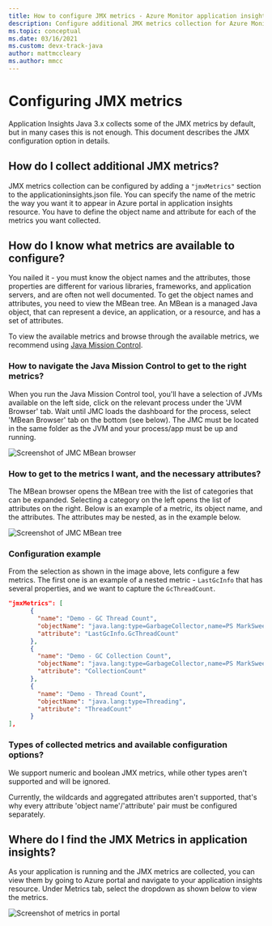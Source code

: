 ```yaml
---
title: How to configure JMX metrics - Azure Monitor application insights for Java
description: Configure additional JMX metrics collection for Azure Monitor application insights Java agent
ms.topic: conceptual
ms.date: 03/16/2021
ms.custom: devx-track-java
author: mattmccleary
ms.author: mmcc
---
```


# Configuring JMX metrics

Application Insights Java 3.x collects some of the JMX metrics by default, but in many cases this is not enough. This document describes the JMX configuration option in details.

## How do I collect additional JMX metrics?

JMX metrics collection can be configured by adding a ```"jmxMetrics"``` section to the applicationinsights.json file. You can specify the name of the metric the way you want it to appear in Azure portal in application insights resource. You have to define the object name and attribute for each of the metrics you want collected.

## How do I know what metrics are available to configure?

You nailed it - you must know the object names and the attributes, those properties are different for various libraries, frameworks, and application servers, and are often not well documented. To get the object names and attributes, you need to view the MBean tree. An MBean is a managed Java object, that can represent a device, an application, or a resource, and has a set of attributes. 

To view the available metrics and browse through the available metrics, we recommend using [Java Mission Control](https://www.oracle.com/java/technologies/jdk-mission-control.html).

### How to navigate the Java Mission Control to get to the right metrics?

When you run the Java Mission Control tool, you'll have a selection of JVMs available on the left side, click on the relevant process under the 'JVM Browser' tab. Wait until JMC loads the dashboard for the process, select 'MBean Browser' tab on the bottom (see below). The JMC must be located in the same folder as the JVM and your process/app must be up and running.

![Screenshot of JMC MBean browser](media/java-ipa/jmx/jmc-mbean-browser.png)

### How to get to the metrics I want, and the necessary attributes?

The MBean browser opens the MBean tree with the list of categories that can be expanded. Selecting a category on the left opens the list of attributes on the right. Below is an example of a metric, its object name, and the attributes. The attributes may be nested, as in the example below.

![Screenshot of JMC MBean tree](media/java-ipa/jmx/jmc-metric-sample.png)

### Configuration example

From the selection as shown in the image above, lets configure a few metrics. The first one is an example of a nested metric - `LastGcInfo` that has several properties, and we want to capture the `GcThreadCount`.

```json
"jmxMetrics": [
      {
        "name": "Demo - GC Thread Count",
        "objectName": "java.lang:type=GarbageCollector,name=PS MarkSweep",
        "attribute": "LastGcInfo.GcThreadCount"
      },
      {
        "name": "Demo - GC Collection Count",
        "objectName": "java.lang:type=GarbageCollector,name=PS MarkSweep",
        "attribute": "CollectionCount"
      },
      {
        "name": "Demo - Thread Count",
        "objectName": "java.lang:type=Threading",
        "attribute": "ThreadCount"
      }
],
```

### Types of collected metrics and available configuration options?

We support numeric and boolean JMX metrics, while other types aren't supported and will be ignored. 

Currently, the wildcards and aggregated attributes aren't supported, that's why every attribute 'object name'/'attribute' pair must be configured separately. 


## Where do I find the JMX Metrics in application insights?

As your application is running and the JMX metrics are collected, you can view them by going to Azure portal and navigate to your application insights resource. Under Metrics tab, select the dropdown as shown below to view the metrics.

![Screenshot of metrics in portal](media/java-ipa/jmx/jmx-portal.png)
